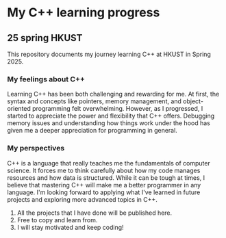 # My C++ learning progress
## 25 spring HKUST

This repository documents my journey learning C++ at HKUST in Spring 2025. 

### My feelings about C++
Learning C++ has been both challenging and rewarding for me. At first, the syntax and concepts like pointers, memory management, and object-oriented programming felt overwhelming. However, as I progressed, I started to appreciate the power and flexibility that C++ offers. Debugging memory issues and understanding how things work under the hood has given me a deeper appreciation for programming in general.

### My perspectives
C++ is a language that really teaches me the fundamentals of computer science. It forces me to think carefully about how my code manages resources and how data is structured. While it can be tough at times, I believe that mastering C++ will make me a better programmer in any language. I'm looking forward to applying what I've learned in future projects and exploring more advanced topics in C++.

1. All the projects that I have done will be published here.
2. Free to copy and learn from.
3. I will stay motivated and keep coding!


